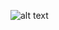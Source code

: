 ![alt text][overview]

[overview]: https://github.com/sebischair/sociocortex_web/blob/gh-pages/_posts/overview/sc_overview.png "A Social Content & Model Management Platform"
